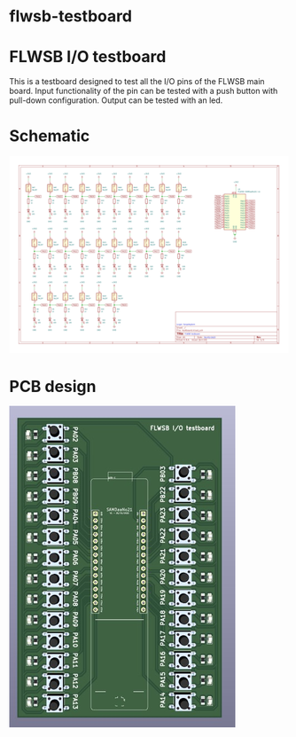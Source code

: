 # flwsb-testboard

# FLWSB I/O testboard
This is a testboard designed to test all the I/O pins of the FLWSB main board. 
Input functionality of the pin can be tested with a push button with pull-down configuration. Output can be tested with an led.

# Schematic 
![FLWSB-testboard](assets/testboard.svg 'Figuur 1: PCB design of the testboard')

# PCB design
![FLWSB-testboard](assets/testboard.jpg 'Figuur 1: PCB design of the testboard')
